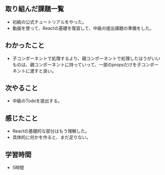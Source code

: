 ## 取り組んだ課題一覧
- 初級の公式チュートリアルをやった。
- 動画を使って、Reactの基礎を復習して、中級の提出課題の準備をした。

## わかったこと
- 子コンポーネントで処理するより、親コンポーネントで処理したほうがいいものは、親コンポーネントに持っていって、一部のpropsだけを子コンポーネントに渡すと良い。            

## 次やること
- 中級のTodoを提出する。

## 感じたこと
- Reactの基礎的な部分はもう理解した。
- 具体的に何かを作ると、まだ足りない。

## 学習時間
- 5時間